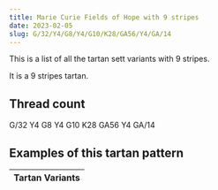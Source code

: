 ```yaml
---
title: Marie Curie Fields of Hope with 9 stripes
date: 2023-02-05
slug: G/32/Y4/G8/Y4/G10/K28/GA56/Y4/GA/14
---
```

This is a list of all the tartan sett variants with 9 stripes.

It is a 9 stripes tartan.


## Thread count
G/32 Y4 G8 Y4 G10 K28 GA56 Y4 GA/14

## Examples of this tartan pattern

| Tartan Variants |
|---------------|

